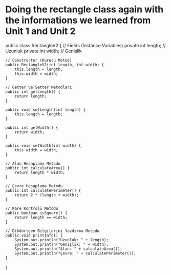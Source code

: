 # Doing the rectangle class again with the informations we learned from Unit 1 and Unit 2

public class RectangleV2 {
    // Fields (Instance Variables)
    private int length;  // Uzunluk
    private int width;   // Genişlik

    // Constructor (Kurucu Metod)
    public RectangleV2(int length, int width) {
        this.length = length;
        this.width = width;
    }

    // Getter ve Setter Metodları
    public int getLength() {
        return length;
    }

    public void setLength(int length) {
        this.length = length;
    }

    public int getWidth() {
        return width;
    }

    public void setWidth(int width) {
        this.width = width;
    }

    // Alan Hesaplama Metodu
    public int calculateArea() {
        return length * width;
    }

    // Çevre Hesaplama Metodu
    public int calculatePerimeter() {
        return 2 * (length + width);
    }

    // Kare Kontrolü Metodu
    public boolean isSquare() {
        return length == width;
    }

    // Dikdörtgen Bilgilerini Yazdırma Metodu
    public void printInfo() {
        System.out.println("Uzunluk: " + length);
        System.out.println("Genişlik: " + width);
        System.out.println("Alan: " + calculateArea());
        System.out.println("Çevre: " + calculatePerimeter());
    }
}

